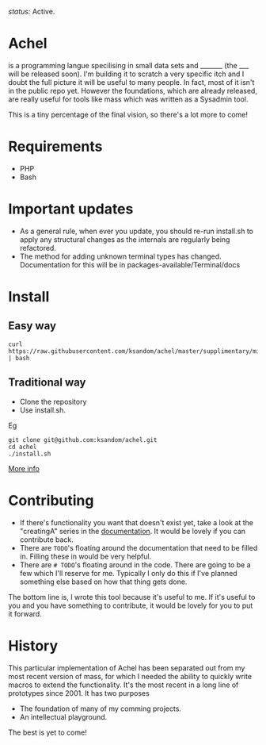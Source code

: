 *status:* Active.

# Achel
is a programming langue specilising in small data sets and _______ (the ___ will be released soon). I'm building it to scratch a very specific itch and I doubt the full picture it will be useful to many people. In fact, most of it isn't in the public repo yet. However the foundations, which are already released, are really useful for tools like mass which was written as a Sysadmin tool.

This is a tiny percentage of the final vision, so there's a lot more to come!

# Requirements

* PHP
* Bash

# Important updates

* As a general rule, when ever you update, you should re-run install.sh to apply any structural changes as the internals are regularly being refactored.
* The method for adding unknown terminal types has changed. Documentation for this will be in packages-available/Terminal/docs

# Install

## Easy way

    curl https://raw.githubusercontent.com/ksandom/achel/master/supplimentary/misc/webInstall | bash

## Traditional way

* Clone the repository
* Use install.sh.

Eg

    git clone git@github.com:ksandom/achel.git
    cd achel
    ./install.sh

[More info](http://github.com/ksandom/achel/blob/master/docs/install.md)


# Contributing

* If there's functionality you want that doesn't exist yet, take a look at the "creatingA" series in the [documentation](tree/master/docs). It would be lovely if you can contribute back.
* There are `TODO`'s floating around the documentation that need to be filled in. Filling these in would be very helpful.
* There are `# TODO`'s floating around in the code. There are going to be a few which I'll reserve for me. Typically I only do this if I've planned something else based on how that thing gets done.

The bottom line is, I wrote this tool because it's useful to me. If it's useful to you and you have something to contribute, it would be lovely for you to put it forward.

# History
This particular implementation of Achel has been separated out from my most recent version of mass, for which I needed the ability to quickly write macros to extend the functionality. It's the most recent in a long line of prototypes since 2001. It has two purposes

* The foundation of many of my comming projects.
* An intellectual playground.

The best is yet to come!
